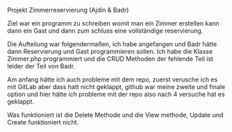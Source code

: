 Projekt Zimmerreservierung 
(Ajdin & Badr)

Ziel war ein programm zu schreiben womit man ein Zimmer erstellen kann dann ein Gast und dann zum schluss eine vollständige reservierung.

Die Aufteilung war folgendermaßen, ich habe angefangen und Badr hätte dann Reservierung und Gast programmieren sollen.
Ich habe die Klasse Zimmer.php programmiert und die CRUD Methoden der fehlende Teil ist leider der Teil von Badr. 

Am anfang hätte ich auch probleme mit dem repo, zuerst verusche ich es mit GitLab aber dass hatt nicht geklappt, 
github war meine zweite und finale option und hier hätte ich probleme mit der repo also nach 4 versuche hat es geklappt.

Was funktioniert ist die Delete Methode und die View methode, Update und Create funktioniert nicht.
